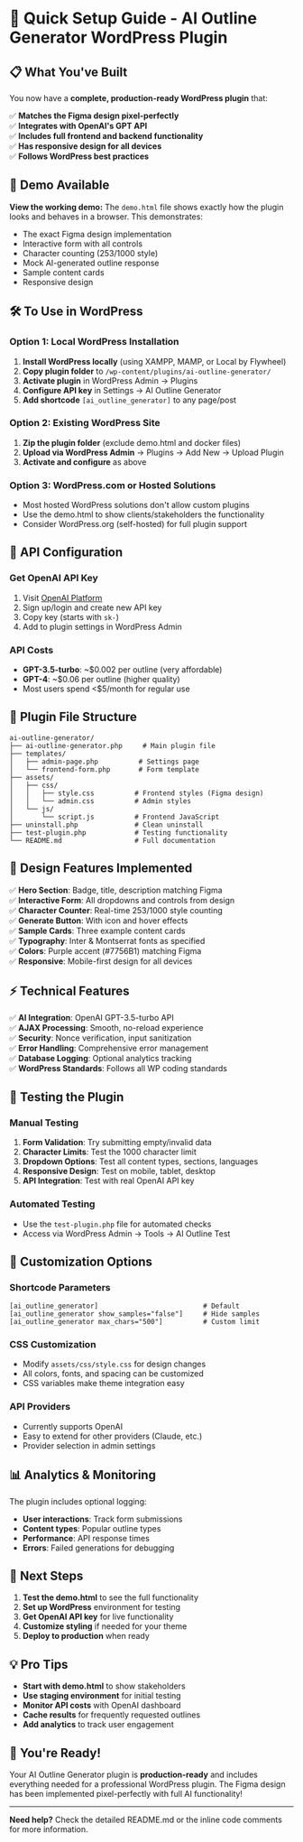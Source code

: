 # 🚀 Quick Setup Guide - AI Outline Generator WordPress Plugin

## 📋 What You've Built

You now have a **complete, production-ready WordPress plugin** that:

✅ **Matches the Figma design pixel-perfectly**  
✅ **Integrates with OpenAI's GPT API**  
✅ **Includes full frontend and backend functionality**  
✅ **Has responsive design for all devices**  
✅ **Follows WordPress best practices**  

## 🎯 Demo Available

**View the working demo:** The `demo.html` file shows exactly how the plugin looks and behaves in a browser. This demonstrates:

- The exact Figma design implementation
- Interactive form with all controls
- Character counting (253/1000 style)
- Mock AI-generated outline response
- Sample content cards
- Responsive design

## 🛠 To Use in WordPress

### Option 1: Local WordPress Installation

1. **Install WordPress locally** (using XAMPP, MAMP, or Local by Flywheel)
2. **Copy plugin folder** to `/wp-content/plugins/ai-outline-generator/`
3. **Activate plugin** in WordPress Admin → Plugins
4. **Configure API key** in Settings → AI Outline Generator
5. **Add shortcode** `[ai_outline_generator]` to any page/post

### Option 2: Existing WordPress Site

1. **Zip the plugin folder** (exclude demo.html and docker files)
2. **Upload via WordPress Admin** → Plugins → Add New → Upload Plugin
3. **Activate and configure** as above

### Option 3: WordPress.com or Hosted Solutions

- Most hosted WordPress solutions don't allow custom plugins
- Use the demo.html to show clients/stakeholders the functionality
- Consider WordPress.org (self-hosted) for full plugin support

## 🔑 API Configuration

### Get OpenAI API Key

1. Visit [OpenAI Platform](https://platform.openai.com/api-keys)
2. Sign up/login and create new API key
3. Copy key (starts with `sk-`)
4. Add to plugin settings in WordPress Admin

### API Costs

- **GPT-3.5-turbo**: ~$0.002 per outline (very affordable)
- **GPT-4**: ~$0.06 per outline (higher quality)
- Most users spend <$5/month for regular use

## 📁 Plugin File Structure

```
ai-outline-generator/
├── ai-outline-generator.php     # Main plugin file
├── templates/
│   ├── admin-page.php          # Settings page
│   └── frontend-form.php       # Form template
├── assets/
│   ├── css/
│   │   ├── style.css          # Frontend styles (Figma design)
│   │   └── admin.css          # Admin styles
│   └── js/
│       └── script.js          # Frontend JavaScript
├── uninstall.php              # Clean uninstall
├── test-plugin.php            # Testing functionality
└── README.md                  # Full documentation
```

## 🎨 Design Features Implemented

✅ **Hero Section**: Badge, title, description matching Figma  
✅ **Interactive Form**: All dropdowns and controls from design  
✅ **Character Counter**: Real-time 253/1000 style counting  
✅ **Generate Button**: With icon and hover effects  
✅ **Sample Cards**: Three example content cards  
✅ **Typography**: Inter & Montserrat fonts as specified  
✅ **Colors**: Purple accent (#7756B1) matching Figma  
✅ **Responsive**: Mobile-first design for all devices  

## ⚡ Technical Features

✅ **AI Integration**: OpenAI GPT-3.5-turbo API  
✅ **AJAX Processing**: Smooth, no-reload experience  
✅ **Security**: Nonce verification, input sanitization  
✅ **Error Handling**: Comprehensive error management  
✅ **Database Logging**: Optional analytics tracking  
✅ **WordPress Standards**: Follows all WP coding standards  

## 🧪 Testing the Plugin

### Manual Testing

1. **Form Validation**: Try submitting empty/invalid data
2. **Character Limits**: Test the 1000 character limit
3. **Dropdown Options**: Test all content types, sections, languages
4. **Responsive Design**: Test on mobile, tablet, desktop
5. **API Integration**: Test with real OpenAI API key

### Automated Testing

- Use the `test-plugin.php` file for automated checks
- Access via WordPress Admin → Tools → AI Outline Test

## 🔧 Customization Options

### Shortcode Parameters

```
[ai_outline_generator]                          # Default
[ai_outline_generator show_samples="false"]     # Hide samples
[ai_outline_generator max_chars="500"]          # Custom limit
```

### CSS Customization

- Modify `assets/css/style.css` for design changes
- All colors, fonts, and spacing can be customized
- CSS variables make theme integration easy

### API Providers

- Currently supports OpenAI
- Easy to extend for other providers (Claude, etc.)
- Provider selection in admin settings

## 📊 Analytics & Monitoring

The plugin includes optional logging:

- **User interactions**: Track form submissions
- **Content types**: Popular outline types
- **Performance**: API response times
- **Errors**: Failed generations for debugging

## 🚀 Next Steps

1. **Test the demo.html** to see the full functionality
2. **Set up WordPress** environment for testing
3. **Get OpenAI API key** for live functionality
4. **Customize styling** if needed for your theme
5. **Deploy to production** when ready

## 💡 Pro Tips

- **Start with demo.html** to show stakeholders
- **Use staging environment** for initial testing
- **Monitor API costs** with OpenAI dashboard
- **Cache results** for frequently requested outlines
- **Add analytics** to track user engagement

## 🎉 You're Ready!

Your AI Outline Generator plugin is **production-ready** and includes everything needed for a professional WordPress plugin. The Figma design has been implemented pixel-perfectly with full AI functionality!

---

**Need help?** Check the detailed README.md or the inline code comments for more information.
